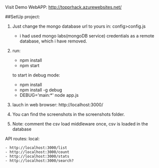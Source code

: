 
Visit Demo WebAPP: http://topprhack.azurewebsites.net/

##SetUp project:
 1. Just change the mongo database url to yours in: config>config.js
    - i had used mongo labs(mongoDB service) credentials as a remote database, which i have removed.
 2. run: 
   	- npm install
	- npm start

    to start in debug mode:
	- npm install
	- npm install -g debug
	- DEBUG='main:*' node app.js

 3. lauch in web browser: http://localhost:3000/
 4. You can find the screenshots in the screenshots folder.
 5. Note: comment the csv load middleware once, csv is loaded in the database
 

API routes: 
 local:
 
    - http://localhost:3000/list
    - http://localhost:3000/count
    - http://localhost:3000/stats
    - http://localhost:3000/search?


